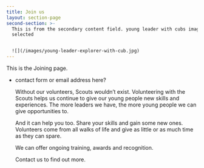 ```yaml
---
title: Join us
layout: section-page
second-section: >-
  This is from the secondary content field. young leader with cubs image
  selected


  ![](/images/young-leader-explorer-with-cub.jpg)
---
```

This is the Joining page.

* contact form or email address here?

  Without our volunteers, Scouts wouldn’t exist. Volunteering with the Scouts helps us continue to give our young people new skills and experiences. The more leaders we have, the more young people we can give opportunities to.

  And it can help you too. Share your skills and gain some new ones. Volunteers come from all walks of life and give as little or as much time as they can spare.

  We can offer ongoing training, awards and recognition.

  Contact us to find out more.